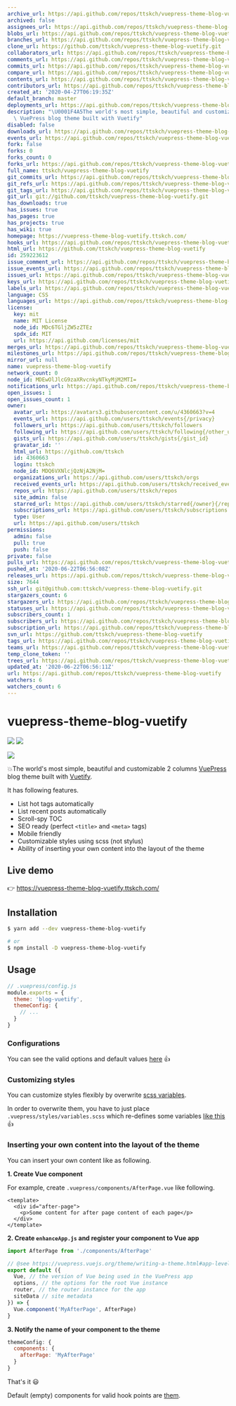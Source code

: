 ```yaml
---
archive_url: https://api.github.com/repos/ttskch/vuepress-theme-blog-vuetify/{archive_format}{/ref}
archived: false
assignees_url: https://api.github.com/repos/ttskch/vuepress-theme-blog-vuetify/assignees{/user}
blobs_url: https://api.github.com/repos/ttskch/vuepress-theme-blog-vuetify/git/blobs{/sha}
branches_url: https://api.github.com/repos/ttskch/vuepress-theme-blog-vuetify/branches{/branch}
clone_url: https://github.com/ttskch/vuepress-theme-blog-vuetify.git
collaborators_url: https://api.github.com/repos/ttskch/vuepress-theme-blog-vuetify/collaborators{/collaborator}
comments_url: https://api.github.com/repos/ttskch/vuepress-theme-blog-vuetify/comments{/number}
commits_url: https://api.github.com/repos/ttskch/vuepress-theme-blog-vuetify/commits{/sha}
compare_url: https://api.github.com/repos/ttskch/vuepress-theme-blog-vuetify/compare/{base}...{head}
contents_url: https://api.github.com/repos/ttskch/vuepress-theme-blog-vuetify/contents/{+path}
contributors_url: https://api.github.com/repos/ttskch/vuepress-theme-blog-vuetify/contributors
created_at: '2020-04-27T06:19:35Z'
default_branch: master
deployments_url: https://api.github.com/repos/ttskch/vuepress-theme-blog-vuetify/deployments
description: "\U0001F4A5The world's most simple, beautiful and customizable 2 columns\
  \ VuePress blog theme built with Vuetify"
disabled: false
downloads_url: https://api.github.com/repos/ttskch/vuepress-theme-blog-vuetify/downloads
events_url: https://api.github.com/repos/ttskch/vuepress-theme-blog-vuetify/events
fork: false
forks: 0
forks_count: 0
forks_url: https://api.github.com/repos/ttskch/vuepress-theme-blog-vuetify/forks
full_name: ttskch/vuepress-theme-blog-vuetify
git_commits_url: https://api.github.com/repos/ttskch/vuepress-theme-blog-vuetify/git/commits{/sha}
git_refs_url: https://api.github.com/repos/ttskch/vuepress-theme-blog-vuetify/git/refs{/sha}
git_tags_url: https://api.github.com/repos/ttskch/vuepress-theme-blog-vuetify/git/tags{/sha}
git_url: git://github.com/ttskch/vuepress-theme-blog-vuetify.git
has_downloads: true
has_issues: true
has_pages: true
has_projects: true
has_wiki: true
homepage: https://vuepress-theme-blog-vuetify.ttskch.com/
hooks_url: https://api.github.com/repos/ttskch/vuepress-theme-blog-vuetify/hooks
html_url: https://github.com/ttskch/vuepress-theme-blog-vuetify
id: 259223612
issue_comment_url: https://api.github.com/repos/ttskch/vuepress-theme-blog-vuetify/issues/comments{/number}
issue_events_url: https://api.github.com/repos/ttskch/vuepress-theme-blog-vuetify/issues/events{/number}
issues_url: https://api.github.com/repos/ttskch/vuepress-theme-blog-vuetify/issues{/number}
keys_url: https://api.github.com/repos/ttskch/vuepress-theme-blog-vuetify/keys{/key_id}
labels_url: https://api.github.com/repos/ttskch/vuepress-theme-blog-vuetify/labels{/name}
language: CSS
languages_url: https://api.github.com/repos/ttskch/vuepress-theme-blog-vuetify/languages
license:
  key: mit
  name: MIT License
  node_id: MDc6TGljZW5zZTEz
  spdx_id: MIT
  url: https://api.github.com/licenses/mit
merges_url: https://api.github.com/repos/ttskch/vuepress-theme-blog-vuetify/merges
milestones_url: https://api.github.com/repos/ttskch/vuepress-theme-blog-vuetify/milestones{/number}
mirror_url: null
name: vuepress-theme-blog-vuetify
network_count: 0
node_id: MDEwOlJlcG9zaXRvcnkyNTkyMjM2MTI=
notifications_url: https://api.github.com/repos/ttskch/vuepress-theme-blog-vuetify/notifications{?since,all,participating}
open_issues: 1
open_issues_count: 1
owner:
  avatar_url: https://avatars3.githubusercontent.com/u/4360663?v=4
  events_url: https://api.github.com/users/ttskch/events{/privacy}
  followers_url: https://api.github.com/users/ttskch/followers
  following_url: https://api.github.com/users/ttskch/following{/other_user}
  gists_url: https://api.github.com/users/ttskch/gists{/gist_id}
  gravatar_id: ''
  html_url: https://github.com/ttskch
  id: 4360663
  login: ttskch
  node_id: MDQ6VXNlcjQzNjA2NjM=
  organizations_url: https://api.github.com/users/ttskch/orgs
  received_events_url: https://api.github.com/users/ttskch/received_events
  repos_url: https://api.github.com/users/ttskch/repos
  site_admin: false
  starred_url: https://api.github.com/users/ttskch/starred{/owner}{/repo}
  subscriptions_url: https://api.github.com/users/ttskch/subscriptions
  type: User
  url: https://api.github.com/users/ttskch
permissions:
  admin: false
  pull: true
  push: false
private: false
pulls_url: https://api.github.com/repos/ttskch/vuepress-theme-blog-vuetify/pulls{/number}
pushed_at: '2020-06-22T06:56:08Z'
releases_url: https://api.github.com/repos/ttskch/vuepress-theme-blog-vuetify/releases{/id}
size: 7644
ssh_url: git@github.com:ttskch/vuepress-theme-blog-vuetify.git
stargazers_count: 6
stargazers_url: https://api.github.com/repos/ttskch/vuepress-theme-blog-vuetify/stargazers
statuses_url: https://api.github.com/repos/ttskch/vuepress-theme-blog-vuetify/statuses/{sha}
subscribers_count: 1
subscribers_url: https://api.github.com/repos/ttskch/vuepress-theme-blog-vuetify/subscribers
subscription_url: https://api.github.com/repos/ttskch/vuepress-theme-blog-vuetify/subscription
svn_url: https://github.com/ttskch/vuepress-theme-blog-vuetify
tags_url: https://api.github.com/repos/ttskch/vuepress-theme-blog-vuetify/tags
teams_url: https://api.github.com/repos/ttskch/vuepress-theme-blog-vuetify/teams
temp_clone_token: ''
trees_url: https://api.github.com/repos/ttskch/vuepress-theme-blog-vuetify/git/trees{/sha}
updated_at: '2020-06-22T06:56:11Z'
url: https://api.github.com/repos/ttskch/vuepress-theme-blog-vuetify
watchers: 6
watchers_count: 6
---
```


# vuepress-theme-blog-vuetify

[![](https://img.shields.io/npm/v/vuepress-theme-blog-vuetify?style=flat-square)](https://www.npmjs.com/package/vuepress-theme-blog-vuetify)
[![](https://img.shields.io/npm/dm/vuepress-theme-blog-vuetify?style=flat-square)](https://www.npmjs.com/package/vuepress-theme-blog-vuetify)

![](https://user-images.githubusercontent.com/4360663/80946098-43781280-8e28-11ea-8e50-667344f9f959.png)

💥The world's most simple, beautiful and customizable 2 columns [VuePress](https://vuepress.vuejs.org/) blog theme built with [Vuetify](https://vuetifyjs.com).

It has following features.

* List hot tags automatically
* List recent posts automatically
* Scroll-spy TOC
* SEO ready (perfect `<title>` and `<meta>` tags)
* Mobile friendly
* Customizable styles using scss (not stylus)
* Ability of inserting your own content into the layout of the theme

## Live demo

👉 <https://vuepress-theme-blog-vuetify.ttskch.com/>

## Installation

```bash
$ yarn add --dev vuepress-theme-blog-vuetify

# or
$ npm install -D vuepress-theme-blog-vuetify
```

## Usage

```js
// .vuepress/config.js
module.exports = {
  theme: 'blog-vuetify',
  themeConfig: {
    // ...
  }
}
```

### Configurations

You can see the valid options and default values [here](https://github.com/ttskch/vuepress-theme-blog-vuetify/blob/master/index.js#L14) 👍

### Customizing styles

You can customize styles flexibly by overwrite [scss variables](https://github.com/ttskch/vuepress-theme-blog-vuetify/blob/master/styles/_variables.scss).

In order to overwrite them, you have to just place `.vuepress/styles/variables.scss` which re-defines some variables [like this](https://github.com/ttskch/vuepress-theme-blog-vuetify/blob/master/example/blog/.vuepress/styles/variables.scss) 👍 

### Inserting your own content into the layout of the theme

You can insert your own content like as following.

**1. Create Vue component**

For example, create `.vuepress/components/AfterPage.vue` like following.

```vue
<template>
  <div id="after-page">
    <p>Some content for after page content of each page</p>
  </div>
</template>
```

**2. Create `enhanceApp.js` and register your component to Vue app**

```js
import AfterPage from './components/AfterPage'

// @see https://vuepress.vuejs.org/theme/writing-a-theme.html#app-level-enhancements
export default ({
  Vue, // the version of Vue being used in the VuePress app
  options, // the options for the root Vue instance
  router, // the router instance for the app
  siteData // site metadata
}) => {
  Vue.component('MyAfterPage', AfterPage)
}
```

**3. Notify the name of your component to the theme**

```js
themeConfig: {
  components: {
    afterPage: 'MyAfterPage'
  }
}
```

That's it 😃

Default (empty) components for valid hook points are [them](https://github.com/ttskch/vuepress-theme-blog-vuetify/tree/master/components/extensions).
